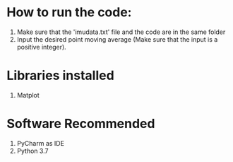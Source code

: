 # How to run the code:

1. Make sure that the 'imudata.txt' file and the code are in the same folder
2. Input the desired point moving average (Make sure that the input is a positive integer).

# Libraries installed

1. Matplot

# Software Recommended

1. PyCharm as IDE
2. Python 3.7